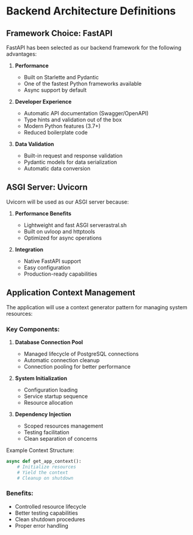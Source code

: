 # Backend Architecture Definitions

## Framework Choice: FastAPI

FastAPI has been selected as our backend framework for the following advantages:

1. **Performance**
   - Built on Starlette and Pydantic
   - One of the fastest Python frameworks available
   - Async support by default

2. **Developer Experience**
   - Automatic API documentation (Swagger/OpenAPI)
   - Type hints and validation out of the box
   - Modern Python features (3.7+)
   - Reduced boilerplate code

3. **Data Validation**
   - Built-in request and response validation
   - Pydantic models for data serialization
   - Automatic data conversion

## ASGI Server: Uvicorn

Uvicorn will be used as our ASGI server because:

1. **Performance Benefits**
   - Lightweight and fast ASGI serverastral.sh
   - Built on uvloop and httptools
   - Optimized for async operations

2. **Integration**
   - Native FastAPI support
   - Easy configuration
   - Production-ready capabilities

## Application Context Management

The application will use a context generator pattern for managing system resources:

### Key Components:

1. **Database Connection Pool**
   - Managed lifecycle of PostgreSQL connections
   - Automatic connection cleanup
   - Connection pooling for better performance

2. **System Initialization**
   - Configuration loading
   - Service startup sequence
   - Resource allocation

3. **Dependency Injection**
   - Scoped resources management
   - Testing facilitation
   - Clean separation of concerns

Example Context Structure:
```python
async def get_app_context():
    # Initialize resources
    # Yield the context
    # Cleanup on shutdown
```

### Benefits:

- Controlled resource lifecycle
- Better testing capabilities
- Clean shutdown procedures
- Proper error handling
